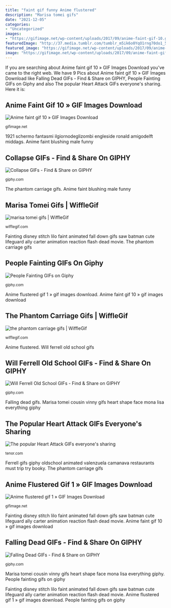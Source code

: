 ```yaml
---
title: "faint gif funny Anime flustered"
description: "Marisa tomei gifs"
date: "2021-12-05"
categories:
- "Uncategorized"
images:
- "https://gifimage.net/wp-content/uploads/2017/09/anime-faint-gif-10.gif"
featuredImage: "http://37.media.tumblr.com/tumblr_m5ik6o0YqO1rng70do1_500.gif"
featured_image: "https://gifimage.net/wp-content/uploads/2017/09/anime-flustered-gif-1.gif"
image: "https://gifimage.net/wp-content/uploads/2017/09/anime-faint-gif-10.gif"
---
```


If you are searching about Anime faint gif 10 » GIF Images Download you've came to the right web. We have 9 Pics about Anime faint gif 10 » GIF Images Download like Falling Dead GIFs - Find &amp; Share on GIPHY, People Fainting GIFs on Giphy and also The popular Heart Attack GIFs everyone&#039;s sharing. Here it is:

## Anime Faint Gif 10 » GIF Images Download

![Anime faint gif 10 » GIF Images Download](https://gifimage.net/wp-content/uploads/2017/09/anime-faint-gif-10.gif "1921 schermo fantasmi ilgiornodeglizombi engleside ronald amigodelft middags")

<small>gifimage.net</small>

1921 schermo fantasmi ilgiornodeglizombi engleside ronald amigodelft middags. Anime faint blushing male funny

## Collapse GIFs - Find &amp; Share On GIPHY

![Collapse GIFs - Find &amp; Share on GIPHY](https://media.giphy.com/media/4VXVA0H5geRSQdw1Pe/giphy.gif "Fainting disney stitch lilo faint animated fall down gifs saw batman cute lifeguard ally carter animation reaction flash dead movie")

<small>giphy.com</small>

The phantom carriage gifs. Anime faint blushing male funny

## Marisa Tomei Gifs | WiffleGif

![marisa tomei gifs | WiffleGif](http://media.tumblr.com/13ba03f4f6b0f7898de3093ad0d41410/tumblr_inline_mk4ev8CqXZ1qz4rgp.gif "Marisa tomei cousin vinny gifs heart shape face mona lisa everything giphy")

<small>wifflegif.com</small>

Fainting disney stitch lilo faint animated fall down gifs saw batman cute lifeguard ally carter animation reaction flash dead movie. The phantom carriage gifs

## People Fainting GIFs On Giphy

![People Fainting GIFs on Giphy](http://media.giphy.com/media/XptVjMzBCEjyU/giphy.gif "People fainting gifs on giphy")

<small>giphy.com</small>

Anime flustered gif 1 » gif images download. Anime faint gif 10 » gif images download

## The Phantom Carriage Gifs | WiffleGif

![the phantom carriage gifs | WiffleGif](http://37.media.tumblr.com/tumblr_m5ik6o0YqO1rng70do1_500.gif "Fainting disney stitch lilo faint animated fall down gifs saw batman cute lifeguard ally carter animation reaction flash dead movie")

<small>wifflegif.com</small>

Anime flustered. Will ferrell old school gifs

## Will Ferrell Old School GIFs - Find &amp; Share On GIPHY

![Will Ferrell Old School GIFs - Find &amp; Share on GIPHY](https://media.giphy.com/media/KEtFpfUzMLDbi/200.gif "Anime faint gif 10 » gif images download")

<small>giphy.com</small>

Falling dead gifs. Marisa tomei cousin vinny gifs heart shape face mona lisa everything giphy

## The Popular Heart Attack GIFs Everyone&#039;s Sharing

![The popular Heart Attack GIFs everyone&#039;s sharing](https://media.tenor.com/images/cd278f737f45702239a68ef94e62efbb/tenor.gif "Attack heart gifs tenor")

<small>tenor.com</small>

Ferrell gifs giphy oldschool animated valenzuela camanava restaurants must trip try booky. The phantom carriage gifs

## Anime Flustered Gif 1 » GIF Images Download

![Anime flustered gif 1 » GIF Images Download](https://gifimage.net/wp-content/uploads/2017/09/anime-flustered-gif-1.gif "Fainting disney stitch lilo faint animated fall down gifs saw batman cute lifeguard ally carter animation reaction flash dead movie")

<small>gifimage.net</small>

Fainting disney stitch lilo faint animated fall down gifs saw batman cute lifeguard ally carter animation reaction flash dead movie. Anime faint gif 10 » gif images download

## Falling Dead GIFs - Find &amp; Share On GIPHY

![Falling Dead GIFs - Find &amp; Share on GIPHY](https://media3.giphy.com/media/Vu8nIaC6rSVi/200.gif "The popular heart attack gifs everyone&#039;s sharing")

<small>giphy.com</small>

Marisa tomei cousin vinny gifs heart shape face mona lisa everything giphy. People fainting gifs on giphy

Fainting disney stitch lilo faint animated fall down gifs saw batman cute lifeguard ally carter animation reaction flash dead movie. Anime flustered gif 1 » gif images download. People fainting gifs on giphy

